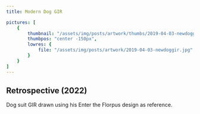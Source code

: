 ```yaml
---
title: Modern Dog GIR

pictures: [
	{
		thumbnail: "/assets/img/posts/artwork/thumbs/2019-04-03-newdoggir.jpg",
		thumbpos: "center -150px",
		lowres: {
			file: "/assets/img/posts/artwork/2019-04-03-newdoggir.jpg"
		}
	}
]
---
```

## Retrospective (2022)
Dog suit GIR drawn using his Enter the Florpus design as reference.
